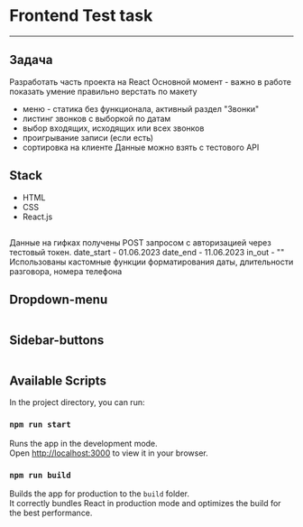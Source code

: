 # **Frontend Test task**
----
## Задача
Разработать часть проекта на React
Основной момент - важно в работе показать умение правильно верстать по макету
- меню - статика без функционала, активный раздел "Звонки"
- листинг звонков с выборкой по датам
- выбор входящих, исходящих или всех звонков
- проигрывание записи (если есть)
- сортировка на клиенте
Данные можно взять с тестового API

## Stack
* HTML
* CSS
* React.js

##
Данные на гифках получены POST запросом с авторизацией через тестовый токен.
date_start	- 01.06.2023 
date_end	- 11.06.2023
in_out - ""
Использованы кастомные функции форматирования даты, длительности разговора, номера телефона

## Dropdown-menu
![]()

## Sidebar-buttons
![]()

## Available Scripts

In the project directory, you can run:

### `npm run start`

Runs the app in the development mode.\
Open [http://localhost:3000](http://localhost:3000) to view it in your browser.


### `npm run build`

Builds the app for production to the `build` folder.\
It correctly bundles React in production mode and optimizes the build for the best performance.



